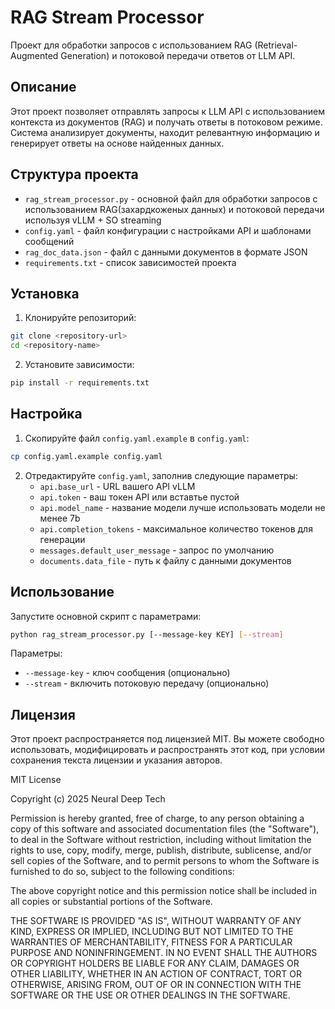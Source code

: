 # RAG Stream Processor

Проект для обработки запросов с использованием RAG (Retrieval-Augmented Generation) и потоковой передачи ответов от LLM API.

## Описание

Этот проект позволяет отправлять запросы к LLM API с использованием контекста из документов (RAG) и получать ответы в потоковом режиме. Система анализирует документы, находит релевантную информацию и генерирует ответы на основе найденных данных.

## Структура проекта

- `rag_stream_processor.py` - основной файл для обработки запросов с использованием RAG(захардкоженых данных) и потоковой передачи используя vLLM + SO streaming
- `config.yaml` - файл конфигурации с настройками API и шаблонами сообщений
- `rag_doc_data.json` - файл с данными документов в формате JSON
- `requirements.txt` - список зависимостей проекта

## Установка

1. Клонируйте репозиторий:
```bash
git clone <repository-url>
cd <repository-name>
```

2. Установите зависимости:
```bash
pip install -r requirements.txt
```

## Настройка

1. Скопируйте файл `config.yaml.example` в `config.yaml`:
```bash
cp config.yaml.example config.yaml
```

2. Отредактируйте `config.yaml`, заполнив следующие параметры:
   - `api.base_url` - URL вашего API vLLM
   - `api.token` - ваш токен API или вставтье пустой
   - `api.model_name` - название модели лучше использовать модели не менее 7b
   - `api.completion_tokens` - максимальное количество токенов для генерации
   - `messages.default_user_message` - запрос по умолчанию
   - `documents.data_file` - путь к файлу с данными документов

## Использование

Запустите основной скрипт с параметрами:

```bash
python rag_stream_processor.py [--message-key KEY] [--stream]
```

Параметры:
- `--message-key` - ключ сообщения (опционально)
- `--stream` - включить потоковую передачу (опционально)

## Лицензия

Этот проект распространяется под лицензией MIT. Вы можете свободно использовать, модифицировать и распространять этот код, при условии сохранения текста лицензии и указания авторов.

MIT License

Copyright (c) 2025 Neural Deep Tech

Permission is hereby granted, free of charge, to any person obtaining a copy
of this software and associated documentation files (the "Software"), to deal
in the Software without restriction, including without limitation the rights
to use, copy, modify, merge, publish, distribute, sublicense, and/or sell
copies of the Software, and to permit persons to whom the Software is
furnished to do so, subject to the following conditions:

The above copyright notice and this permission notice shall be included in all
copies or substantial portions of the Software.

THE SOFTWARE IS PROVIDED "AS IS", WITHOUT WARRANTY OF ANY KIND, EXPRESS OR
IMPLIED, INCLUDING BUT NOT LIMITED TO THE WARRANTIES OF MERCHANTABILITY,
FITNESS FOR A PARTICULAR PURPOSE AND NONINFRINGEMENT. IN NO EVENT SHALL THE
AUTHORS OR COPYRIGHT HOLDERS BE LIABLE FOR ANY CLAIM, DAMAGES OR OTHER
LIABILITY, WHETHER IN AN ACTION OF CONTRACT, TORT OR OTHERWISE, ARISING FROM,
OUT OF OR IN CONNECTION WITH THE SOFTWARE OR THE USE OR OTHER DEALINGS IN THE
SOFTWARE. 